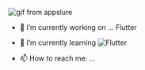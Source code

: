   ![gif from appslure](https://excelcoders.com/wp-content/uploads/2022/07/android.gif)
   
- 🔭 I’m currently working on ... Flutter 
- 🌱 I’m currently learning  ![Flutter](https://img.shields.io/badge/Flutter-02569B?style=for-the-badge&logo=flutter&logoColor=white)

- 📫 How to reach me: ...


